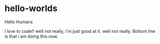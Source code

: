# hello-worlds

Hello Humans

I love to code!! well not really, i'm just good at it. well not really.
Bottom line is that i am doing this now.
